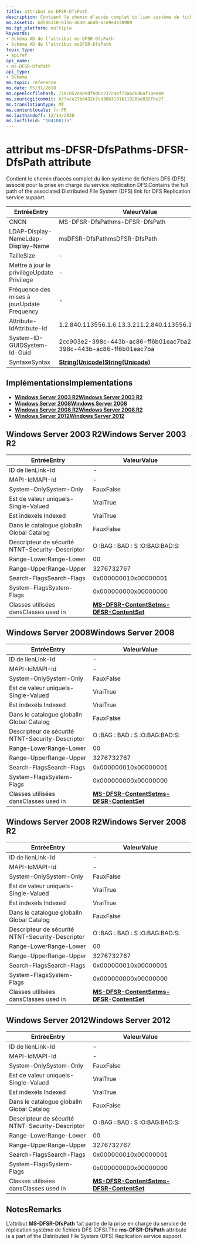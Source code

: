 ```yaml
---
title: attribut ms-DFSR-DfsPath
description: Contient le chemin d’accès complet du lien système de fichiers DFS (DFS) associé.
ms.assetid: bd596110-b156-4640-a6d0-ace9e4e30909
ms.tgt_platform: multiple
keywords:
- Schéma AD de l’attribut ms-DFSR-DfsPath
- Schéma AD de l’attribut msDFSR-DfsPath
topic_type:
- apiref
api_name:
- ms-DFSR-DfsPath
api_type:
- Schema
ms.topic: reference
ms.date: 05/31/2018
ms.openlocfilehash: 718c052ea89df9d8c237c4ef73a6d6d6af13ee49
ms.sourcegitcommit: b77ace27b0432e7cd3863191b11926be032fbe2f
ms.translationtype: MT
ms.contentlocale: fr-FR
ms.lasthandoff: 12/14/2020
ms.locfileid: "104108175"
---
```

# <a name="ms-dfsr-dfspath-attribute"></a><span data-ttu-id="626f0-105">attribut ms-DFSR-DfsPath</span><span class="sxs-lookup"><span data-stu-id="626f0-105">ms-DFSR-DfsPath attribute</span></span>

<span data-ttu-id="626f0-106">Contient le chemin d’accès complet du lien système de fichiers DFS (DFS) associé pour la prise en charge du service réplication DFS.</span><span class="sxs-lookup"><span data-stu-id="626f0-106">Contains the full path of the associated Distributed File System (DFS) link for DFS Replication service support.</span></span>



| <span data-ttu-id="626f0-107">Entrée</span><span class="sxs-lookup"><span data-stu-id="626f0-107">Entry</span></span> | <span data-ttu-id="626f0-108">Valeur</span><span class="sxs-lookup"><span data-stu-id="626f0-108">Value</span></span> |
|-------------------|---------------------------------------------|
| <span data-ttu-id="626f0-109">CN</span><span class="sxs-lookup"><span data-stu-id="626f0-109">CN</span></span>                | <span data-ttu-id="626f0-110">MS-DFSR-DfsPath</span><span class="sxs-lookup"><span data-stu-id="626f0-110">ms-DFSR-DfsPath</span></span>                             |
| <span data-ttu-id="626f0-111">LDAP-Display-Name</span><span class="sxs-lookup"><span data-stu-id="626f0-111">Ldap-Display-Name</span></span> | <span data-ttu-id="626f0-112">msDFSR-DfsPath</span><span class="sxs-lookup"><span data-stu-id="626f0-112">msDFSR-DfsPath</span></span>                              |
| <span data-ttu-id="626f0-113">Taille</span><span class="sxs-lookup"><span data-stu-id="626f0-113">Size</span></span>              | \-                                          |
| <span data-ttu-id="626f0-114">Mettre à jour le privilège</span><span class="sxs-lookup"><span data-stu-id="626f0-114">Update Privilege</span></span>  | \-                                          |
| <span data-ttu-id="626f0-115">Fréquence des mises à jour</span><span class="sxs-lookup"><span data-stu-id="626f0-115">Update Frequency</span></span>  | \-                                          |
| <span data-ttu-id="626f0-116">Attribute-Id</span><span class="sxs-lookup"><span data-stu-id="626f0-116">Attribute-Id</span></span>      | <span data-ttu-id="626f0-117">1.2.840.113556.1.6.13.3.21</span><span class="sxs-lookup"><span data-stu-id="626f0-117">1.2.840.113556.1.6.13.3.21</span></span>                  |
| <span data-ttu-id="626f0-118">System-ID-GUID</span><span class="sxs-lookup"><span data-stu-id="626f0-118">System-Id-Guid</span></span>    | <span data-ttu-id="626f0-119">2cc903e2-398c-443b-ac86-ff6b01eac7ba</span><span class="sxs-lookup"><span data-stu-id="626f0-119">2cc903e2-398c-443b-ac86-ff6b01eac7ba</span></span>        |
| <span data-ttu-id="626f0-120">Syntaxe</span><span class="sxs-lookup"><span data-stu-id="626f0-120">Syntax</span></span>            | [<span data-ttu-id="626f0-121">**String(Unicode)**</span><span class="sxs-lookup"><span data-stu-id="626f0-121">**String(Unicode)**</span></span>](s-string-unicode.md) |



## <a name="implementations"></a><span data-ttu-id="626f0-122">Implémentations</span><span class="sxs-lookup"><span data-stu-id="626f0-122">Implementations</span></span>

-   [<span data-ttu-id="626f0-123">**Windows Server 2003 R2**</span><span class="sxs-lookup"><span data-stu-id="626f0-123">**Windows Server 2003 R2**</span></span>](#windows-server-2003-r2)
-   [<span data-ttu-id="626f0-124">**Windows Server 2008**</span><span class="sxs-lookup"><span data-stu-id="626f0-124">**Windows Server 2008**</span></span>](#windows-server-2008)
-   [<span data-ttu-id="626f0-125">**Windows Server 2008 R2**</span><span class="sxs-lookup"><span data-stu-id="626f0-125">**Windows Server 2008 R2**</span></span>](#windows-server-2008-r2)
-   [<span data-ttu-id="626f0-126">**Windows Server 2012**</span><span class="sxs-lookup"><span data-stu-id="626f0-126">**Windows Server 2012**</span></span>](#windows-server-2012)

## <a name="windows-server-2003-r2"></a><span data-ttu-id="626f0-127">Windows Server 2003 R2</span><span class="sxs-lookup"><span data-stu-id="626f0-127">Windows Server 2003 R2</span></span>



| <span data-ttu-id="626f0-128">Entrée</span><span class="sxs-lookup"><span data-stu-id="626f0-128">Entry</span></span> | <span data-ttu-id="626f0-129">Valeur</span><span class="sxs-lookup"><span data-stu-id="626f0-129">Value</span></span> |
|------------------------|--------------------------------------------------------------|
| <span data-ttu-id="626f0-130">ID de lien</span><span class="sxs-lookup"><span data-stu-id="626f0-130">Link-Id</span></span>                | \-                                                           |
| <span data-ttu-id="626f0-131">MAPI-Id</span><span class="sxs-lookup"><span data-stu-id="626f0-131">MAPI-Id</span></span>                | \-                                                           |
| <span data-ttu-id="626f0-132">System-Only</span><span class="sxs-lookup"><span data-stu-id="626f0-132">System-Only</span></span>            | <span data-ttu-id="626f0-133">Faux</span><span class="sxs-lookup"><span data-stu-id="626f0-133">False</span></span>                                                        |
| <span data-ttu-id="626f0-134">Est de valeur unique</span><span class="sxs-lookup"><span data-stu-id="626f0-134">Is-Single-Valued</span></span>       | <span data-ttu-id="626f0-135">Vrai</span><span class="sxs-lookup"><span data-stu-id="626f0-135">True</span></span>                                                         |
| <span data-ttu-id="626f0-136">Est indexé</span><span class="sxs-lookup"><span data-stu-id="626f0-136">Is Indexed</span></span>             | <span data-ttu-id="626f0-137">Vrai</span><span class="sxs-lookup"><span data-stu-id="626f0-137">True</span></span>                                                         |
| <span data-ttu-id="626f0-138">Dans le catalogue global</span><span class="sxs-lookup"><span data-stu-id="626f0-138">In Global Catalog</span></span>      | <span data-ttu-id="626f0-139">Faux</span><span class="sxs-lookup"><span data-stu-id="626f0-139">False</span></span>                                                        |
| <span data-ttu-id="626f0-140">Descripteur de sécurité NT</span><span class="sxs-lookup"><span data-stu-id="626f0-140">NT-Security-Descriptor</span></span> | <span data-ttu-id="626f0-141">O :BAG : BAD : S :</span><span class="sxs-lookup"><span data-stu-id="626f0-141">O:BAG:BAD:S:</span></span>                                                 |
| <span data-ttu-id="626f0-142">Range-Lower</span><span class="sxs-lookup"><span data-stu-id="626f0-142">Range-Lower</span></span>            | <span data-ttu-id="626f0-143">0</span><span class="sxs-lookup"><span data-stu-id="626f0-143">0</span></span>                                                            |
| <span data-ttu-id="626f0-144">Range-Upper</span><span class="sxs-lookup"><span data-stu-id="626f0-144">Range-Upper</span></span>            | <span data-ttu-id="626f0-145">32767</span><span class="sxs-lookup"><span data-stu-id="626f0-145">32767</span></span>                                                        |
| <span data-ttu-id="626f0-146">Search-Flags</span><span class="sxs-lookup"><span data-stu-id="626f0-146">Search-Flags</span></span>           | <span data-ttu-id="626f0-147">0x00000001</span><span class="sxs-lookup"><span data-stu-id="626f0-147">0x00000001</span></span>                                                   |
| <span data-ttu-id="626f0-148">System-Flags</span><span class="sxs-lookup"><span data-stu-id="626f0-148">System-Flags</span></span>           | <span data-ttu-id="626f0-149">0x00000000</span><span class="sxs-lookup"><span data-stu-id="626f0-149">0x00000000</span></span>                                                   |
| <span data-ttu-id="626f0-150">Classes utilisées dans</span><span class="sxs-lookup"><span data-stu-id="626f0-150">Classes used in</span></span>        | [<span data-ttu-id="626f0-151">**MS-DFSR-ContentSet**</span><span class="sxs-lookup"><span data-stu-id="626f0-151">**ms-DFSR-ContentSet**</span></span>](c-msdfsr-contentset.md)<br/> |



## <a name="windows-server-2008"></a><span data-ttu-id="626f0-152">Windows Server 2008</span><span class="sxs-lookup"><span data-stu-id="626f0-152">Windows Server 2008</span></span>



| <span data-ttu-id="626f0-153">Entrée</span><span class="sxs-lookup"><span data-stu-id="626f0-153">Entry</span></span> | <span data-ttu-id="626f0-154">Valeur</span><span class="sxs-lookup"><span data-stu-id="626f0-154">Value</span></span> |
|------------------------|--------------------------------------------------------------|
| <span data-ttu-id="626f0-155">ID de lien</span><span class="sxs-lookup"><span data-stu-id="626f0-155">Link-Id</span></span>                | \-                                                           |
| <span data-ttu-id="626f0-156">MAPI-Id</span><span class="sxs-lookup"><span data-stu-id="626f0-156">MAPI-Id</span></span>                | \-                                                           |
| <span data-ttu-id="626f0-157">System-Only</span><span class="sxs-lookup"><span data-stu-id="626f0-157">System-Only</span></span>            | <span data-ttu-id="626f0-158">Faux</span><span class="sxs-lookup"><span data-stu-id="626f0-158">False</span></span>                                                        |
| <span data-ttu-id="626f0-159">Est de valeur unique</span><span class="sxs-lookup"><span data-stu-id="626f0-159">Is-Single-Valued</span></span>       | <span data-ttu-id="626f0-160">Vrai</span><span class="sxs-lookup"><span data-stu-id="626f0-160">True</span></span>                                                         |
| <span data-ttu-id="626f0-161">Est indexé</span><span class="sxs-lookup"><span data-stu-id="626f0-161">Is Indexed</span></span>             | <span data-ttu-id="626f0-162">Vrai</span><span class="sxs-lookup"><span data-stu-id="626f0-162">True</span></span>                                                         |
| <span data-ttu-id="626f0-163">Dans le catalogue global</span><span class="sxs-lookup"><span data-stu-id="626f0-163">In Global Catalog</span></span>      | <span data-ttu-id="626f0-164">Faux</span><span class="sxs-lookup"><span data-stu-id="626f0-164">False</span></span>                                                        |
| <span data-ttu-id="626f0-165">Descripteur de sécurité NT</span><span class="sxs-lookup"><span data-stu-id="626f0-165">NT-Security-Descriptor</span></span> | <span data-ttu-id="626f0-166">O :BAG : BAD : S :</span><span class="sxs-lookup"><span data-stu-id="626f0-166">O:BAG:BAD:S:</span></span>                                                 |
| <span data-ttu-id="626f0-167">Range-Lower</span><span class="sxs-lookup"><span data-stu-id="626f0-167">Range-Lower</span></span>            | <span data-ttu-id="626f0-168">0</span><span class="sxs-lookup"><span data-stu-id="626f0-168">0</span></span>                                                            |
| <span data-ttu-id="626f0-169">Range-Upper</span><span class="sxs-lookup"><span data-stu-id="626f0-169">Range-Upper</span></span>            | <span data-ttu-id="626f0-170">32767</span><span class="sxs-lookup"><span data-stu-id="626f0-170">32767</span></span>                                                        |
| <span data-ttu-id="626f0-171">Search-Flags</span><span class="sxs-lookup"><span data-stu-id="626f0-171">Search-Flags</span></span>           | <span data-ttu-id="626f0-172">0x00000001</span><span class="sxs-lookup"><span data-stu-id="626f0-172">0x00000001</span></span>                                                   |
| <span data-ttu-id="626f0-173">System-Flags</span><span class="sxs-lookup"><span data-stu-id="626f0-173">System-Flags</span></span>           | <span data-ttu-id="626f0-174">0x00000000</span><span class="sxs-lookup"><span data-stu-id="626f0-174">0x00000000</span></span>                                                   |
| <span data-ttu-id="626f0-175">Classes utilisées dans</span><span class="sxs-lookup"><span data-stu-id="626f0-175">Classes used in</span></span>        | [<span data-ttu-id="626f0-176">**MS-DFSR-ContentSet**</span><span class="sxs-lookup"><span data-stu-id="626f0-176">**ms-DFSR-ContentSet**</span></span>](c-msdfsr-contentset.md)<br/> |



## <a name="windows-server-2008-r2"></a><span data-ttu-id="626f0-177">Windows Server 2008 R2</span><span class="sxs-lookup"><span data-stu-id="626f0-177">Windows Server 2008 R2</span></span>



| <span data-ttu-id="626f0-178">Entrée</span><span class="sxs-lookup"><span data-stu-id="626f0-178">Entry</span></span> | <span data-ttu-id="626f0-179">Valeur</span><span class="sxs-lookup"><span data-stu-id="626f0-179">Value</span></span> |
|------------------------|--------------------------------------------------------------|
| <span data-ttu-id="626f0-180">ID de lien</span><span class="sxs-lookup"><span data-stu-id="626f0-180">Link-Id</span></span>                | \-                                                           |
| <span data-ttu-id="626f0-181">MAPI-Id</span><span class="sxs-lookup"><span data-stu-id="626f0-181">MAPI-Id</span></span>                | \-                                                           |
| <span data-ttu-id="626f0-182">System-Only</span><span class="sxs-lookup"><span data-stu-id="626f0-182">System-Only</span></span>            | <span data-ttu-id="626f0-183">Faux</span><span class="sxs-lookup"><span data-stu-id="626f0-183">False</span></span>                                                        |
| <span data-ttu-id="626f0-184">Est de valeur unique</span><span class="sxs-lookup"><span data-stu-id="626f0-184">Is-Single-Valued</span></span>       | <span data-ttu-id="626f0-185">Vrai</span><span class="sxs-lookup"><span data-stu-id="626f0-185">True</span></span>                                                         |
| <span data-ttu-id="626f0-186">Est indexé</span><span class="sxs-lookup"><span data-stu-id="626f0-186">Is Indexed</span></span>             | <span data-ttu-id="626f0-187">Vrai</span><span class="sxs-lookup"><span data-stu-id="626f0-187">True</span></span>                                                         |
| <span data-ttu-id="626f0-188">Dans le catalogue global</span><span class="sxs-lookup"><span data-stu-id="626f0-188">In Global Catalog</span></span>      | <span data-ttu-id="626f0-189">Faux</span><span class="sxs-lookup"><span data-stu-id="626f0-189">False</span></span>                                                        |
| <span data-ttu-id="626f0-190">Descripteur de sécurité NT</span><span class="sxs-lookup"><span data-stu-id="626f0-190">NT-Security-Descriptor</span></span> | <span data-ttu-id="626f0-191">O :BAG : BAD : S :</span><span class="sxs-lookup"><span data-stu-id="626f0-191">O:BAG:BAD:S:</span></span>                                                 |
| <span data-ttu-id="626f0-192">Range-Lower</span><span class="sxs-lookup"><span data-stu-id="626f0-192">Range-Lower</span></span>            | <span data-ttu-id="626f0-193">0</span><span class="sxs-lookup"><span data-stu-id="626f0-193">0</span></span>                                                            |
| <span data-ttu-id="626f0-194">Range-Upper</span><span class="sxs-lookup"><span data-stu-id="626f0-194">Range-Upper</span></span>            | <span data-ttu-id="626f0-195">32767</span><span class="sxs-lookup"><span data-stu-id="626f0-195">32767</span></span>                                                        |
| <span data-ttu-id="626f0-196">Search-Flags</span><span class="sxs-lookup"><span data-stu-id="626f0-196">Search-Flags</span></span>           | <span data-ttu-id="626f0-197">0x00000001</span><span class="sxs-lookup"><span data-stu-id="626f0-197">0x00000001</span></span>                                                   |
| <span data-ttu-id="626f0-198">System-Flags</span><span class="sxs-lookup"><span data-stu-id="626f0-198">System-Flags</span></span>           | <span data-ttu-id="626f0-199">0x00000000</span><span class="sxs-lookup"><span data-stu-id="626f0-199">0x00000000</span></span>                                                   |
| <span data-ttu-id="626f0-200">Classes utilisées dans</span><span class="sxs-lookup"><span data-stu-id="626f0-200">Classes used in</span></span>        | [<span data-ttu-id="626f0-201">**MS-DFSR-ContentSet**</span><span class="sxs-lookup"><span data-stu-id="626f0-201">**ms-DFSR-ContentSet**</span></span>](c-msdfsr-contentset.md)<br/> |



## <a name="windows-server-2012"></a><span data-ttu-id="626f0-202">Windows Server 2012</span><span class="sxs-lookup"><span data-stu-id="626f0-202">Windows Server 2012</span></span>



| <span data-ttu-id="626f0-203">Entrée</span><span class="sxs-lookup"><span data-stu-id="626f0-203">Entry</span></span> | <span data-ttu-id="626f0-204">Valeur</span><span class="sxs-lookup"><span data-stu-id="626f0-204">Value</span></span> |
|------------------------|--------------------------------------------------------------|
| <span data-ttu-id="626f0-205">ID de lien</span><span class="sxs-lookup"><span data-stu-id="626f0-205">Link-Id</span></span>                | \-                                                           |
| <span data-ttu-id="626f0-206">MAPI-Id</span><span class="sxs-lookup"><span data-stu-id="626f0-206">MAPI-Id</span></span>                | \-                                                           |
| <span data-ttu-id="626f0-207">System-Only</span><span class="sxs-lookup"><span data-stu-id="626f0-207">System-Only</span></span>            | <span data-ttu-id="626f0-208">Faux</span><span class="sxs-lookup"><span data-stu-id="626f0-208">False</span></span>                                                        |
| <span data-ttu-id="626f0-209">Est de valeur unique</span><span class="sxs-lookup"><span data-stu-id="626f0-209">Is-Single-Valued</span></span>       | <span data-ttu-id="626f0-210">Vrai</span><span class="sxs-lookup"><span data-stu-id="626f0-210">True</span></span>                                                         |
| <span data-ttu-id="626f0-211">Est indexé</span><span class="sxs-lookup"><span data-stu-id="626f0-211">Is Indexed</span></span>             | <span data-ttu-id="626f0-212">Vrai</span><span class="sxs-lookup"><span data-stu-id="626f0-212">True</span></span>                                                         |
| <span data-ttu-id="626f0-213">Dans le catalogue global</span><span class="sxs-lookup"><span data-stu-id="626f0-213">In Global Catalog</span></span>      | <span data-ttu-id="626f0-214">Faux</span><span class="sxs-lookup"><span data-stu-id="626f0-214">False</span></span>                                                        |
| <span data-ttu-id="626f0-215">Descripteur de sécurité NT</span><span class="sxs-lookup"><span data-stu-id="626f0-215">NT-Security-Descriptor</span></span> | <span data-ttu-id="626f0-216">O :BAG : BAD : S :</span><span class="sxs-lookup"><span data-stu-id="626f0-216">O:BAG:BAD:S:</span></span>                                                 |
| <span data-ttu-id="626f0-217">Range-Lower</span><span class="sxs-lookup"><span data-stu-id="626f0-217">Range-Lower</span></span>            | <span data-ttu-id="626f0-218">0</span><span class="sxs-lookup"><span data-stu-id="626f0-218">0</span></span>                                                            |
| <span data-ttu-id="626f0-219">Range-Upper</span><span class="sxs-lookup"><span data-stu-id="626f0-219">Range-Upper</span></span>            | <span data-ttu-id="626f0-220">32767</span><span class="sxs-lookup"><span data-stu-id="626f0-220">32767</span></span>                                                        |
| <span data-ttu-id="626f0-221">Search-Flags</span><span class="sxs-lookup"><span data-stu-id="626f0-221">Search-Flags</span></span>           | <span data-ttu-id="626f0-222">0x00000001</span><span class="sxs-lookup"><span data-stu-id="626f0-222">0x00000001</span></span>                                                   |
| <span data-ttu-id="626f0-223">System-Flags</span><span class="sxs-lookup"><span data-stu-id="626f0-223">System-Flags</span></span>           | <span data-ttu-id="626f0-224">0x00000000</span><span class="sxs-lookup"><span data-stu-id="626f0-224">0x00000000</span></span>                                                   |
| <span data-ttu-id="626f0-225">Classes utilisées dans</span><span class="sxs-lookup"><span data-stu-id="626f0-225">Classes used in</span></span>        | [<span data-ttu-id="626f0-226">**MS-DFSR-ContentSet**</span><span class="sxs-lookup"><span data-stu-id="626f0-226">**ms-DFSR-ContentSet**</span></span>](c-msdfsr-contentset.md)<br/> |



## <a name="remarks"></a><span data-ttu-id="626f0-227">Notes</span><span class="sxs-lookup"><span data-stu-id="626f0-227">Remarks</span></span>

<span data-ttu-id="626f0-228">L’attribut **MS-DFSR-DfsPath** fait partie de la prise en charge du service de réplication système de fichiers DFS (DFS).</span><span class="sxs-lookup"><span data-stu-id="626f0-228">The **ms-DFSR-DfsPath** attribute is a part of the Distributed File System (DFS) Replication service support.</span></span>

 

 





